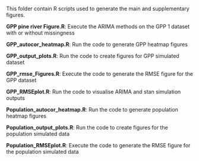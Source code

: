 This folder contain R scripts used to generate the main and supplementary figures. 

**GPP pine river Figure.R**: Execute the ARIMA methods on the GPP 1 dataset with or without missingness

**GPP_autocor_heatmap.R**: Run the code to generate GPP heatmap figures

**GPP_output_plots.R**: Run the code to create figures for GPP simulated dataset

**GPP_rmse_Figures.R**: Execute the code to generate the RMSE figure for the GPP dataset

**GPP_RMSEplot.R**: Run the code to visualise ARIMA and stan simulation outputs

**Population_autocor_heatmap.R**: Run the code to generate population heatmap figures

**Population_output_plots.R**: Run the code to create figures for the population simulated data

**Population_RMSEplot.R**: Execute the code to generate the RMSE figure for the population simulated data
